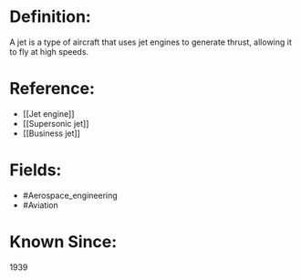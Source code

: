 

# Definition:
A jet is a type of aircraft that uses jet engines to generate thrust, allowing it to fly at high speeds.

# Reference:
- [[Jet engine]]
- [[Supersonic jet]]
- [[Business jet]]

# Fields: 
- #Aerospace_engineering
- #Aviation

# Known Since:
1939

